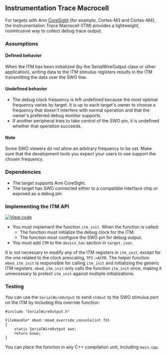 <h2 id="itm-port">Instrumentation Trace Macrocell</h2>

For targets with Arm [CoreSight](http://infocenter.arm.com/help/index.jsp?topic=/com.arm.doc.ddi0314h/) (for example, Cortex-M3 and Cortex-M4), the Instrumentation Trace Macrocell (ITM) provides a lightweight, nonintrusive way to collect debug trace output.

### Assumptions

#### Defined behavior

When the ITM has been initialized (by the SerialWireOutput class or other application), writing data to the ITM stimulus registers results in the ITM transmitting the data over the SWO line.

#### Undefined behavior

- The debug clock frequency is left undefined because the most optimal frequency varies by target. It is up to each target's owner to choose a frequency that doesn't interfere with normal operation and that the owner's preferred debug monitor supports.
- If another peripheral tries to take control of the SWO pin, it is undefined whether that operation succeeds.

#### Note

Some SWO viewers do not allow an arbitrary frequency to be set. Make sure that the development tools you expect your users to use support the chosen frequency.

### Dependencies

- The target supports Arm CoreSight.
- The target has SWO connected either to a compatible interface chip or exposed as a debug pin.

### Implementing the ITM API

[![View code](https://www.mbed.com/embed/?type=library)](https://os.mbed.com/docs/v5.12/mbed-os-api-doxy/group__itm__hal.html)

- You must implement the function `itm_init`. When the function is called:
  - The function must initialize the debug clock for the ITM.
  - The function must configure the SWO pin for debug output.
- You must add `ITM` to the `device_has` section in `target.json`.

It is not necessary to modify any of the ITM registers in `itm_init`, except for the one related to the clock prescaling, `TPI->ACPR`. The helper function `mbed_itm_init` is responsible for calling `itm_init` and initializing the generic ITM registers. `mbed_itm_init` only calls the function `itm_init` once, making it unnecessary to protect `itm_init` against multiple initializations.

### Testing

You can use the `SerialWireOutput` to send `stdout` to the SWO stimulus port on the ITM by including this override function:

```
#include "SerialWireOutput.h"

FileHandle* mbed::mbed_override_console(int fd)
{
    static SerialWireOutput swo;
    return &swo;
}
```

You can place the function in any C++ compilation unit, including `main.cpp`.
